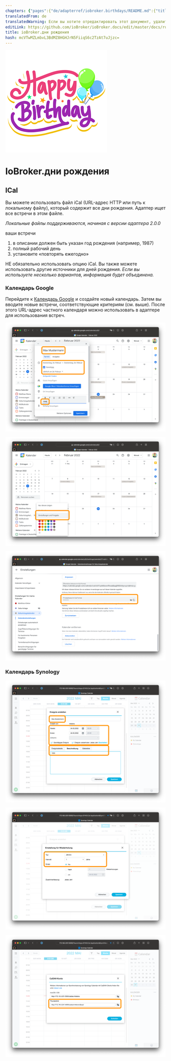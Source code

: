 ```yaml
---
chapters: {"pages":{"de/adapterref/iobroker.birthdays/README.md":{"title":{"de":"ioBroker.birthdays"},"content":"de/adapterref/iobroker.birthdays/README.md"},"de/adapterref/iobroker.birthdays/ical.md":{"title":{"de":"ioBroker.birthdays"},"content":"de/adapterref/iobroker.birthdays/ical.md"},"de/adapterref/iobroker.birthdays/carddav.md":{"title":{"de":"ioBroker.birthdays"},"content":"de/adapterref/iobroker.birthdays/carddav.md"},"de/adapterref/iobroker.birthdays/https://raw.githubusercontent.com/klein0r/ioBroker.birthdays/master/docs/en/blockly.md":{"title":{"de":"ioBroker.birthdays"},"content":"de/adapterref/iobroker.birthdays/https://raw.githubusercontent.com/klein0r/ioBroker.birthdays/master/docs/en/blockly.md"},"de/adapterref/iobroker.birthdays/https://raw.githubusercontent.com/klein0r/ioBroker.birthdays/master/docs/en/javascript.md":{"title":{"de":"ioBroker.birthdays"},"content":"de/adapterref/iobroker.birthdays/https://raw.githubusercontent.com/klein0r/ioBroker.birthdays/master/docs/en/javascript.md"}}}
translatedFrom: de
translatedWarning: Если вы хотите отредактировать этот документ, удалите поле «translationFrom», в противном случае этот документ будет снова автоматически переведен
editLink: https://github.com/ioBroker/ioBroker.docs/edit/master/docs/ru/adapterref/iobroker.birthdays/ical.md
title: ioBroker.дни рождения
hash: mcVTwMZLmbvL3BdMZ8HGHJrN5FiiqS6c2TzAt7uJjzc=
---
```

![логотип](../../../de/adapterref/iobroker.birthdays/../../admin/birthdays.png)

# IoBroker.дни рождения
## ICal
Вы можете использовать файл iCal (URL-адрес HTTP или путь к локальному файлу), который содержит все дни рождения. Адаптер ищет все встречи в этом файле.

_Локальные файлы поддерживаются, начиная с версии адаптера 2.0.0_

ваши встречи

1. в описании должен быть указан год рождения (например, 1987)
2. полный рабочий день
3. установите «повторять ежегодно»

НЕ обязательно использовать опцию iCal. Вы также можете использовать другие источники для дней рождения. _Если вы используете несколько вариантов, информация будет объединена._

### Календарь Google
Перейдите к [Календарь Google](http://calendar.google.com/) и создайте новый календарь. Затем вы вводите новые встречи, соответствующие критериям (см. выше). После этого URL-адрес частного календаря можно использовать в адаптере для использования встреч.

![iCal Новая запись Google](../../../de/adapterref/iobroker.birthdays/./img/ical-google-new.png)

![Настройки iCal Google](../../../de/adapterref/iobroker.birthdays/./img/ical-google-settings.png)

![iCal URL-адрес Google](../../../de/adapterref/iobroker.birthdays/./img/ical-google-url.png)

### Календарь Synology
![iCal Новая запись Synology](../../../de/adapterref/iobroker.birthdays/./img/ical-synology-new.png)

![iCal Новая запись Synology](../../../de/adapterref/iobroker.birthdays/./img/ical-synology-new-r.png)

![URL-адрес iCal Synology](../../../de/adapterref/iobroker.birthdays/./img/ical-synology-url.png)